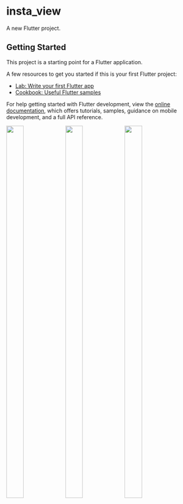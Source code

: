 # insta_view

A new Flutter project.

## Getting Started

This project is a starting point for a Flutter application.

A few resources to get you started if this is your first Flutter project:

- [Lab: Write your first Flutter app](https://docs.flutter.dev/get-started/codelab)
- [Cookbook: Useful Flutter samples](https://docs.flutter.dev/cookbook)

For help getting started with Flutter development, view the
[online documentation](https://docs.flutter.dev/), which offers tutorials,
samples, guidance on mobile development, and a full API reference.

<p>

<img src="https://user-images.githubusercontent.com/124335197/230611068-1f85f157-28b0-4545-b268-8f872fbac972.png" height="50%" width="30%">
<img src="https://user-images.githubusercontent.com/124335197/230611074-3f526cef-e016-4470-ae1a-011043b6adc5.png" height="50%" width="30%">
<img src="https://user-images.githubusercontent.com/124335197/230611060-252a6034-3f8a-49e3-b4d7-c63cc06838f7.png" height="50%" width="30%">
</p>
